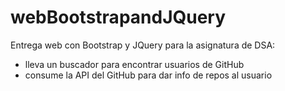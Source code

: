 # webBootstrapandJQuery
Entrega web con Bootstrap y JQuery para la asignatura de DSA:
- lleva un buscador para encontrar usuarios de GitHub
- consume la API del GitHub para dar info de repos al usuario
